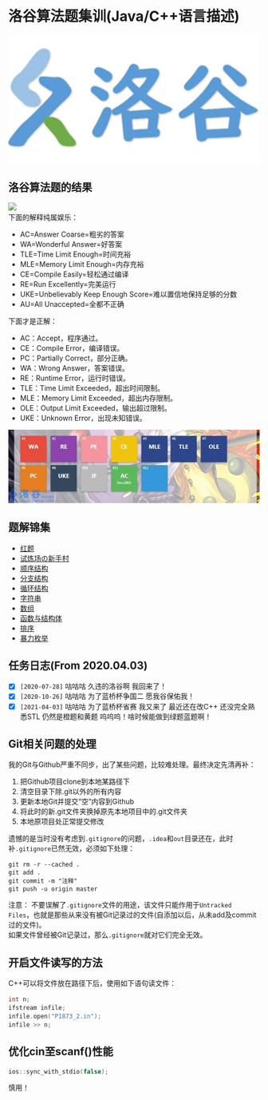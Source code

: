 # 洛谷算法题集训(Java/C++语言描述)

![](images/luogu.jpg)

## 洛谷算法题的结果
![](https://img-blog.csdnimg.cn/2019122312234712.PNG) <br/>
下面的解释纯属娱乐：
- AC=Answer Coarse=粗劣的答案
- WA=Wonderful Answer=好答案
- TLE=Time Limit Enough=时间充裕
- MLE=Memory Limit Enough=内存充裕
- CE=Compile Easily=轻松通过编译
- RE=Run Excellently=完美运行
- UKE=Unbelievably Keep Enough Score=难以置信地保持足够的分数
- AU=All Unaccepted=全都不正确

下面才是正解：
- AC：Accept，程序通过。
- CE：Compile Error，编译错误。
- PC：Partially Correct，部分正确。
- WA：Wrong Answer，答案错误。
- RE：Runtime Error，运行时错误。
- TLE：Time Limit Exceeded，超出时间限制。
- MLE：Memory Limit Exceeded，超出内存限制。
- OLE：Output Limit Exceeded，输出超过限制。
- UKE：Unknown Error，出现未知错误。

![](/images/result.jpg)

## 题解锦集
- [红题](https://blog.csdn.net/weixin_43896318/article/details/104156713)
- [试炼场の新手村](https://blog.csdn.net/weixin_43896318/article/details/104114493)
- [顺序结构](https://blog.csdn.net/weixin_43896318/article/details/105884399)
- [分支结构](https://blog.csdn.net/weixin_43896318/article/details/105884713)
- [循环结构](https://blog.csdn.net/weixin_43896318/article/details/105885191)
- [字符串](https://blog.csdn.net/weixin_43896318/article/details/105885512)
- [数组](https://blog.csdn.net/weixin_43896318/article/details/105885470)
- [函数与结构体](https://blankspace.blog.csdn.net/article/details/115422133)
- [排序](https://blog.csdn.net/weixin_43896318/article/details/105883185)
- [暴力枚举](https://blankspace.blog.csdn.net/article/details/115422150)


## 任务日志(From 2020.04.03)
- [x] `[2020-07-28]` 咕咕咕 久违的洛谷啊 我回来了！
- [x] `[2020-10-26]` 咕咕咕 为了蓝桥杯争国二 愿我谷保佑我！
- [x] `[2021-04-03]` 咕咕咕 为了蓝桥杯省赛 我又来了 最近还在改C++ 还没完全熟悉STL 仍然是橙题和黄题 呜呜呜！啥时候能做到绿题蓝题啊！

## Git相关问题的处理
我的Git与Github严重不同步，出了某些问题，比较难处理。最终决定先清再补：
1. 把Github项目clone到本地某路径下
2. 清空目录下除.git以外的所有内容
3. 更新本地Git并提交“空”内容到Github
4. 将此时的新.git文件夹换掉原先本地项目中的.git文件夹
5. 本地原项目处正常提交修改

遗憾的是当时没有考虑到`.gitignore`的问题，`.idea`和`out`目录还在，此时补`.gitignore`已然无效，必须如下处理：
```shell
git rm -r --cached .
git add .
git commit -m "注释"
git push -u origin master
```

注意：
不要误解了`.gitignore`文件的用途，该文件只能作用于`Untracked Files`，也就是那些从来没有被Git记录过的文件(自添加以后，从未add及commit过的文件)。<br/>
如果文件曾经被Git记录过，那么`.gitignore`就对它们完全无效。

## 开启文件读写的方法
C++可以将文件放在路径下后，使用如下语句读文件：
```cpp
int n;
ifstream infile;
infile.open("P1873_2.in");
infile >> n;
```

## 优化cin至scanf()性能
```cpp
ios::sync_with_stdio(false);
```
慎用！
